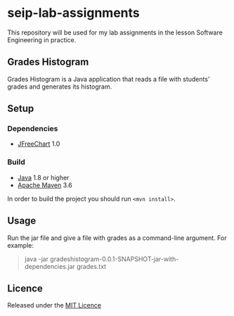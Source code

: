 # seip-lab-assignments

This repository will be used for my lab assignments in the lesson Software Engineering in practice.

## Grades Histogram

Grades Histogram is a Java application that reads a file with students’ grades and generates its histogram.

## Setup

### Dependencies

* [JFreeChart](https://mvnrepository.com/artifact/org.jfree/jfreechart) 1.0

### Build

* [Java](https://www.oracle.com/java/technologies/javase-downloads.html) 1.8 or higher
* [Apache Maven](https://maven.apache.org/) 3.6

In order to build the project you should run `<mvn install>`.

## Usage

Run the jar file and give a file with grades as a command-line argument.
For example:
>java -jar gradeshistogram-0.0.1-SNAPSHOT-jar-with-dependencies.jar grades.txt

## Licence

Released under the [MIT Licence](https://choosealicense.com/licenses/mit/)